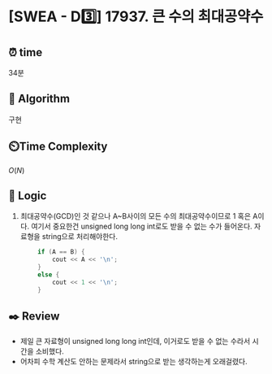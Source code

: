 # [SWEA - D3️⃣] 17937. 큰 수의 최대공약수
 
## ⏰  **time**

34분

## :pushpin: **Algorithm**

구현

## ⏲️**Time Complexity**

$O(N)$

## :round_pushpin: **Logic**
1. 최대공약수(GCD)인 것 같으나 A~B사이의 모든 수의 최대공약수이므로 1 혹은 A이다.
   여기서 중요한건 unsigned long long int로도 받을 수 없는 수가 들어온다.
   자료형을 string으로 처리해야한다.
```cpp
		if (A == B) {
			cout << A << '\n';
		}
		else {
			cout << 1 << '\n';
		}
```

## :black_nib: **Review**
- 제일 큰 자료형이 unsigned long long int인데, 이거로도 받을 수 없는 수라서 시간을 소비했다.
- 어차피 수학 계산도 안하는 문제라서 string으로 받는 생각하는게 오래걸렸다.
